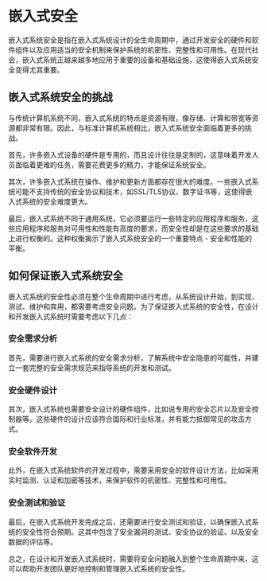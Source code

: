 # 嵌入式安全
嵌入式系统安全是指在嵌入式系统设计的全生命周期中，通过开发安全的硬件和软件组件以及应用适当的安全机制来保护系统的机密性、完整性和可用性。在现代社会，嵌入式系统正越来越多地应用于重要的设备和基础设施，这使得嵌入式系统安全变得尤其重要。

## 嵌入式系统安全的挑战
与传统计算机系统不同，嵌入式系统的特点是资源有限，像存储、计算和带宽等资源都非常有限。因此，与标准计算机系统相比，嵌入式系统安全面临着更多的挑战。

首先，许多嵌入式设备的硬件是专用的，而且设计往往是定制的，这意味着开发人员面临着更难的任务，需要花费更多的精力，才能保证系统安全。

其次，许多嵌入式系统在操作、维护和更新方面都存在很大的难度。一些嵌入式系统可能不支持传统的安全协议和技术，如SSL/TLS协议、数字证书等，这使得嵌入式系统的安全难度更大。

最后，嵌入式系统不同于通用系统，它必须要运行一些特定的应用程序和服务，这些应用程序和服务对可用性和性能有高度的要求，而安全性却是在这些要求的基础上进行权衡的。这种权衡揭示了嵌入式系统安全的一个重要特点 - 安全和性能的平衡。

## 如何保证嵌入式系统安全
嵌入式系统的安全性必须在整个生命周期中进行考虑，从系统设计开始，到实现、测试、维护和弃用，都需要考虑安全问题。为了保证嵌入式系统的安全性，在设计和开发嵌入式系统时需要考虑以下几点：

### 安全需求分析
首先，需要进行嵌入式系统的安全需求分析，了解系统中安全隐患的可能性，并建立一套完整的安全需求规范来指导系统的开发和测试。

### 安全硬件设计
其次，嵌入式系统也需要安全设计的硬件组件，比如说专用的安全芯片以及安全控制器等。这些硬件的设计应该符合国际和行业标准，并有能力抵御常见的攻击方式。

### 安全软件开发
此外，在嵌入式系统软件的开发过程中，需要采用安全的软件设计方法，比如采用实时监测、认证和加密等技术，来保护软件的机密性、完整性和可用性。

### 安全测试和验证
最后，在嵌入式系统开发完成之后，还需要进行安全测试和验证，以确保嵌入式系统的安全性符合预期。这其中包含了安全漏洞的测试、安全协议的验证、以及安全数据的评估等。

总之，在设计和开发嵌入式系统时，需要将安全问题融入到整个生命周期中来，这可以帮助开发团队更好地控制和管理嵌入式系统的安全性。